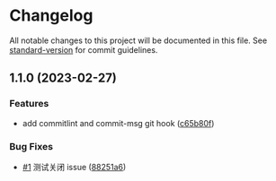 # Changelog

All notable changes to this project will be documented in this file. See [standard-version](https://github.com/conventional-changelog/standard-version) for commit guidelines.

## 1.1.0 (2023-02-27)

### Features

- add commitlint and commit-msg git hook ([c65b80f](https://github.com/fengnzl/jslib-learn/commit/c65b80f316c4c19985d8be62f756d23c289ffb2e))

### Bug Fixes

- [#1](https://github.com/fengnzl/jslib-learn/issues/1) 测试关闭 issue ([88251a6](https://github.com/fengnzl/jslib-learn/commit/88251a67c07e40da311059a843d8fcf2ac371321))
